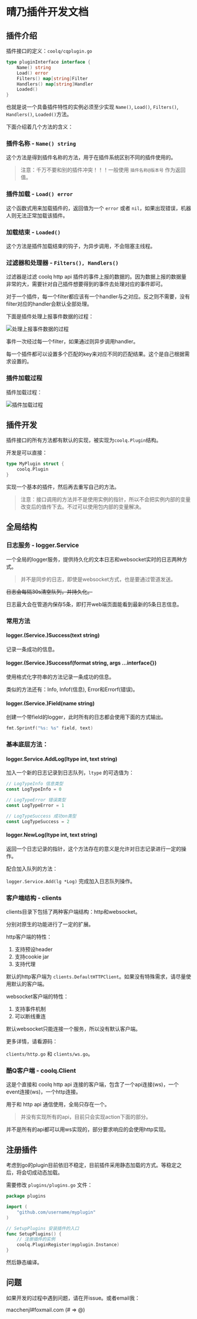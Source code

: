 # 晴乃插件开发文档

## 插件介绍

插件接口的定义：`coolq/cqplugin.go`

```go
type pluginInterface interface {
	Name() string
	Load() error
	Filters() map[string]Filter
	Handlers() map[string]Handler
	Loaded()
}
```

也就是说一个具备插件特性的实例必须至少实现 `Name()`, `Load()`, `Filters()`, `Handlers()`, `Loaded()`方法。

下面介绍着几个方法的含义：

### 插件名称 - `Name() string`

这个方法是得到插件名称的方法，用于在插件系统区别不同的插件使用的。

> 注意：千万不要和别的插件冲突！！！一般使用 `插件名称@版本号` 作为返回值。

### 插件加载 - `Load() error`

这个函数式用来加载插件的，返回值为一个 `error` 或者 `nil`，如果出现错误，机器人则无法正常加载该插件。

### 加载结束 - `Loaded()`

这个方法是插件加载结束的钩子，为异步调用，不会阻塞主线程。

### 过滤器和处理器 - `Filters(), Handlers()`

过滤器是过滤 coolq http api 插件的事件上报的数据的。因为数据上报的数据量非常的大，需要针对自己插件想要得到的事件去处理对应的事件即可。

对于一个插件，每一个filter都应该有一个handler与之对应。反之则不需要，没有filter对应的handler会默认全部处理。

下面是插件处理上报事件数据的过程：

![处理上报事件数据的过程](https://miao.su/images/2018/09/13/c1496e9cd0a0c6874fdf1.png)

事件一次经过每一个filter，如果通过则异步调用handler。

每一个插件都可以设置多个匹配的key来对应不同的匹配结果。这个是自己根据需求设置的。

### 插件加载过程

插件加载过程：

![插件加载过程](https://miao.su/images/2018/09/13/2c6ac6.png)

## 插件开发

插件接口的所有方法都有默认的实现，被实现为`coolq.Plugin`结构。

开发是可以直接：

```go
type MyPlugin struct {
    coolq.Plugin
}
```

实现一个基本的插件，然后再去重写自己的方法。

> 注意：接口调用的方法并不是使用实例的指针，所以不会把实例内部的变量改变后的值传下去。不过可以使用包内部的变量解决。

## 全局结构

### 日志服务 - logger.Service

一个全局的logger服务，提供持久化的文本日志和websocket实时的日志两种方式。

> 并不是同步的日志，即使是websocket方式，也是要通过管道发送。

<del>日志会每隔30s清空队列，并持久化。</del>

日志最大会在管道内保存5条，即打开web端页面能看到最新的5条日志信息。


### 常用方法

#### logger.(Service.)Success(text string)

记录一条成功的信息。

#### logger.(Service.)Successf(format string, args ...interface{})

使用格式化字符串的方法记录一条成功的信息。

类似的方法还有：Info, Infof(信息), Error和Errorf(错误)。

#### logger.(Service.)Field(name string)

创建一个带field的logger，此时所有的日志都会使用下面的方式输出。

```go
fmt.Sprintf("%s: %s" field, text)
```

### <del>基本</del>底层方法：

#### logger.Service.AddLog(ltype int, text string)

加入一个新的日志记录到日志队列，`ltype` 的可选值为：

```go
// LogTypeInfo 信息类型
const LogTypeInfo = 0

// LogTypeError 错误类型
const LogTypeError = 1

// LogTypeSuccess 成功on类型
const LogTypeSuccess = 2
```

#### logger.NewLog(ltype int, text string)

返回一个日志记录的指针，这个方法存在的意义是允许对日志记录进行一定的操作。

配合加入队列的方法：

`logger.Service.Add(lg *Log)` 完成加入日志队列操作。

### 客户端结构 - clients

clients目录下包括了两种客户端结构：http和websocket。

分别对原生的功能进行了一定的扩展。

http客户端的特性：

1. 支持预设header
2. 支持cookie jar
3. 支持代理

默认的http客户端为 `clients.DefaultHTTPClient`。如果没有特殊需求，请尽量使用默认的客户端。

websocket客户端的特性：

1. 支持事件机制
2. 可以断线重连

默认websocket只能连接一个服务，所以没有默认客户端。

更多详情，请看源码：

`clients/http.go` 和 `clients/ws.go`。

### 酷Q客户端 - coolq.Client

这是个直接和 coolq http api 连接的客户端，包含了一个api连接(ws)，一个event连接(ws)，一个http连接。

用于和 http api 通信使用，全局只存在一个。

> 并没有实现所有的api，目前只会实现action下面的部分。

并不是所有的api都可以用ws实现的，部分要求响应的会使用http实现。

## 注册插件

考虑到go的plugin目前依旧不稳定，目前插件采用静态加载的方式。等稳定之后，将会切成动态加载。

需要修改 `plugins/plugins.go` 文件：

```go
package plugins

import (
    "github.com/username/myplugin"
)

// SetupPlugins 安装插件的入口
func SetupPlugins() {
    // 注册插件的实例
    coolq.PluginRegister(myplugin.Instance)
}
```

然后静态编译。

## 问题

如果开发的过程中遇到问题，请在开issue。或者email我：

macchenjl#foxmail.com (# => @)
